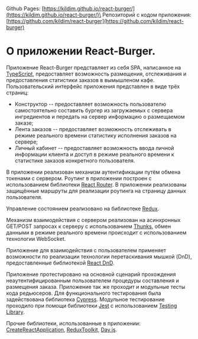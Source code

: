 Github Pages: [https://kildim.github.io/react-burger/](https://kildim.github.io/react-burger/)\
Репозиторий с кодом приложения: [https://github.com/kildim/react-burger](https://github.com/kildim/react-burger)

# О приложении React-Burger.

Приложение React-Burger представляет из себя SPA, написанное на [TypeScript](https://www.typescriptlang.org), предоставляет возможность размещения, отслеживания и предоставления статистики заказов в вымышленом кафе.
Пользовательский интерфейс приложения представлен в виде трёх страниц:
- Конструктор -- предоставляет возможность пользователю самостоятельно составить бургер из загружаемых с сервера ингредиентов и передать на сервер информацию о размещаемом заказе;
- Лента заказов -- предоставляет возможность отслеживать в режиме реального времени статистику исполнения заказов на сервере;
- Личный кабинет -- предоставляет возможность ввода личной информации клиента и доступ в режиме реального времени к статистике заказов конкретного пользователя.

В приложении реализован механизм аутентификации путём обмена токенами с сервером. Роутинг в приложении построен с использованием библиотеки [React Router](https://reactrouter.com). В приложении реализованы защищённые маршруты для реализации роутинга на страницу данных пользователя.

Управление состоянием реализовано на библиотеке [Redux](https://redux.js.org).

Механизм взаимодействия с сервером реализован на асинхронных GET/POST запросах к серверу с использованием [Thunks](https://github.com/reduxjs/redux-thunk?ysclid=l6ji9nrq1d861765937), обмен данными в режиме реального времени происходит с использованием технологии WebSocket.

Приложение для взаимодействия с пользователем применяет возможности по реализации технологии перетаскивания мышкой (DnD), предоставленные библиотекой [React DnD](https://react-dnd.github.io/react-dnd/about).

Приложение протестировано на основной сценарий прохождения неаутентифицированным пользователем процедуры составления и размещения заказа. Приложение так же проходит и модульные тесты кода редьюсеров. Для функционального тестирования была задействована библиотека [Cypress](https://www.cypress.io/features/). Модульное тестирование проходило при помощи библиотеки [Jest](https://jestjs.io) с использованием [Testing Library](https://testing-library.com).

Прочие библиотеки, использованные в приложении:
[CreateReactApplication](https://create-react-app.dev), [ReduxToolkit](https://redux-toolkit.js.org), [Day.js](https://day.js.org/en/).
